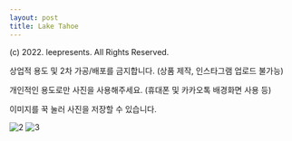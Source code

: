 ```yaml
---
layout: post
title: Lake Tahoe
---
```


(c) 2022. leepresents. All Rights Reserved.

상업적 용도 및 2차 가공/배포를 금지합니다. (상품 제작, 인스타그램 업로드 불가능)

개인적인 용도로만 사진을 사용해주세요. (휴대폰 및 카카오톡 배경화면 사용 등)


이미지를 꾹 눌러 사진을 저장할 수 있습니다.

![2](https://user-images.githubusercontent.com/99234975/178883150-0ed7095f-3dbd-4c51-9a5a-e682154a5f73.jpg)
![3](https://user-images.githubusercontent.com/99234975/178883155-abdc072c-6e47-464b-97f5-73beb460e58a.jpg)
